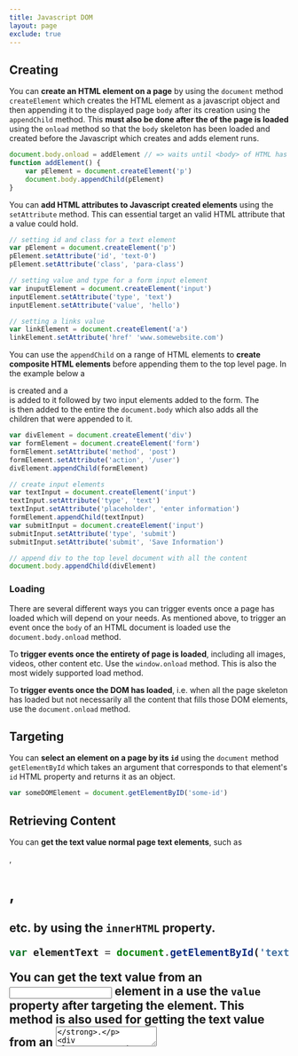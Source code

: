 ```yaml
---
title: Javascript DOM
layout: page
exclude: true
---
```


## Creating

You can **create an HTML element on a page** by using the `document` method `createElement` which creates the HTML element as a javascript object and then appending it to the displayed page `body` after its creation using the `appendChild` method. This **must also be done after the <body> of the page is loaded** using the `onload` method so that the `body` skeleton has been loaded and created before the Javascript which creates and adds element runs. 
```js
document.body.onload = addElement // => waits until <body> of HTML has loaded
function addElement() {
	var pElement = document.createElement('p')
	document.body.appendChild(pElement)
}
```

You can **add HTML attributes to Javascript created elements** using the `setAttribute` method. This can essential target an valid HTML attribute that a value could hold.
```js
// setting id and class for a text element
var pElement = document.createElement('p')
pElement.setAttribute('id', 'text-0')
pElement.setAttribute('class', 'para-class')

// setting value and type for a form input element
var inuputElement = document.createElement('input')
inputElement.setAttribute('type', 'text')
inputElement.setAttribute('value', 'hello')

// setting a links value
var linkElement = document.createElement('a')
linkElement.setAttribute('href' 'www.somewebsite.com')
```

You can use the `appendChild` on a range of HTML elements to **create composite HTML elements** before appending them to the top level page. In the example below a <div> is created and a <form> is added to it followed by two input elements added to the form. The <div> is then added to the entire the `document.body` which also adds all the children that were appended to it.
```js
var divElement = document.createElement('div')
var formElement = document.createElement('form')
formElement.setAttribute('method', 'post')
formElement.setAttribute('action', '/user')
divElement.appendChild(formElement)

// create input elements
var textInput = document.createElement('input')
textInput.setAttribute('type', 'text')
textInput.setAttribute('placeholder', 'enter information')
formElement.appendChild(textInput)
var submitInput = document.createElement('input')
submitInput.setAttribute('type', 'submit')
submitInput.setAttribute('submit', 'Save Information')

// append div to the top level document with all the content
document.body.appendChild(divElement)
```

### Loading

There are several different ways you can trigger events once a page has loaded which will depend on your needs. As mentioned above, to trigger an event once the `body` of an HTML document is loaded use the `document.body.onload` method.

To **trigger events once the entirety of page is loaded**, including all images, videos, other content etc. Use the `window.onload` method. This is also the most widely supported load method.

To **trigger events once the DOM has loaded**, i.e. when all the page skeleton has loaded but not necessarily all the content that fills those DOM elements, use the `document.onload` method.

## Targeting

You can **select an element on a page by its `id`** using the `document` method `getElementById` which takes an argument that corresponds to that element's `id` HTML property and returns it as an object.
```js
var someDOMElement = document.getElementByID('some-id')
```

## Retrieving Content

You can **get the text value normal page text elements**, such as <p>, <h1>, <h2> etc. by using the `innerHTML` property.
```js
var elementText = document.getElementById('text-id').innerHTML
```

You can **get the text value from an <input> element in a <form>** use the `value` property after targeting the element. This method is also used for **getting the text value from an <textarea>**.
```js
var inputElementText = document.getElementById('some-id').value
```

<!--stackedit_data:
eyJoaXN0b3J5IjpbLTk0NDkwNjY2NCwtMTU4NTUxNDY0NywzND
YyMTQzOTZdfQ==
-->